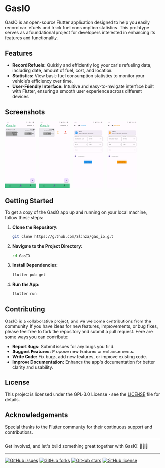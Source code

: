 # GasIO

GasIO is an open-source Flutter application designed to help you easily record car refuels and track fuel consumption statistics. This prototype serves as a foundational project for developers interested in enhancing its features and functionality.

## Features

- **Record Refuels:** Quickly and efficiently log your car's refueling data, including date, amount of fuel, cost, and location.
- **Statistics:** View basic fuel consumption statistics to monitor your vehicle's efficiency over time.
- **User-Friendly Interface:** Intuitive and easy-to-navigate interface built with Flutter, ensuring a smooth user experience across different devices.

## Screenshots

<div style="display: flex; flex-wrap: wrap; gap: 10px;">
    <img src="screenshots/refuel_list.jpg" alt="Refuel list" style="width: 100px;">
    <img src="screenshots/sliding_elements.jpg" alt="Modify Refuel" style="width: 100px;">
    <img src="screenshots/add_refuel.jpg" alt="Add Refuel" style="width: 100px;">
    <img src="screenshots/update_refuel.jpg" alt="Update Refuel" style="width: 100px;">
</div>

<!--
![Home Screen](screenshots/refuel_list.jpg)
*Home Screen*

![Add Refuel](screenshots/sliding_elements.jpg)
*Modify Refuel*

![Add Refuel](screenshots/add_refuel.jpg)
*Add Refuel*

![Add Refuel](screenshots/update_refuel.jpg)
*Update Refuel*

![Statistics](screenshots/statistics.jpg)
*Statistics* 
-->

## Getting Started

To get a copy of the GasIO app up and running on your local machine, follow these steps:

1. **Clone the Repository:**
    ```bash
    git clone https://github.com/Slinza/gas_io.git
    ```

2. **Navigate to the Project Directory:**
    ```bash
    cd GasIO
    ```

3. **Install Dependencies:**
    ```bash
    flutter pub get
    ```

4. **Run the App:**
    ```bash
    flutter run
    ```

## Contributing

GasIO is a collaborative project, and we welcome contributions from the community. If you have ideas for new features, improvements, or bug fixes, please feel free to fork the repository and submit a pull request. Here are some ways you can contribute:

- **Report Bugs:** Submit issues for any bugs you find.
- **Suggest Features:** Propose new features or enhancements.
- **Write Code:** Fix bugs, add new features, or improve existing code.
- **Improve Documentation:** Enhance the app's documentation for better clarity and usability.

## License

This project is licensed under the GPL-3.0 License - see the [LICENSE](LICENSE) file for details.

## Acknowledgements

Special thanks to the Flutter community for their continuous support and contributions.

---

Get involved, and let's build something great together with GasIO! 🚗⛽🚀

---

[![GitHub issues](https://img.shields.io/github/issues/Slinza/gas_io)](https://github.com/Slinza/gas_io/issues)
[![GitHub forks](https://img.shields.io/github/forks/Slinza/gas_io)](https://github.com/Slinza/gas_io/network)
[![GitHub stars](https://img.shields.io/github/stars/Slinza/gas_io)](https://github.com/Slinza/gas_io/stargazers)
[![GitHub license](https://img.shields.io/github/license/Slinza/gas_io)](https://github.com/Slinza/gas_io/blob/main/LICENSE)
